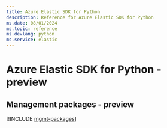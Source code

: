 ```yaml
---
title: Azure Elastic SDK for Python
description: Reference for Azure Elastic SDK for Python
ms.date: 08/01/2024
ms.topic: reference
ms.devlang: python
ms.service: elastic
---
```

# Azure Elastic SDK for Python - preview

## Management packages - preview
[!INCLUDE [mgmt-packages](elastic-mgmt-index.md)]